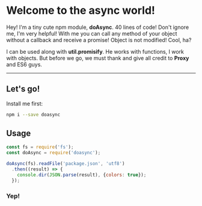 Welcome to the async world!
===================

Hey! I'm a tiny cute npm module, **doAsync**. 40 lines of code! Don't ignore me, I'm very helpful! With me you can call any method of your object without a callback and receive a promise! Object is not modified! Cool, ha?

I can be used along with **util.promisify**. He works with functions, I work with objects. But before we go, we must thank and give all credit to **Proxy** and ES6 guys.

----------

Let's go!
-------------

Install me first:

```bash
npm i --save doasync
```

Usage
-------------------

```javascript
const fs = require('fs');
const doAsync = require('doasync');

doAsync(fs).readFile('package.json', 'utf8')
  .then((result) => {
    console.dir(JSON.parse(result), {colors: true});
  });
```

### Yep!
